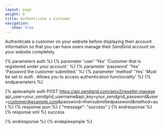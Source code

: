 ```yaml
---
layout: page
weight: 0
title: Authenticate a Customer
navigation:
   show: true
---
```


Authenticate a customer on your website before displaying their account information so that you can have users manage their SendGrid account on your website completely.


{% parameters auth %}
 {% parameter 'user' 'Yes' 'Customer that is registered under your account.' %}
 {% parameter 'password' 'Yes' 'Password the customer submitted.' %}
 {% parameter 'method' 'Yes' 'Must be set to <em>auth</em> . Allows you to access authentication functionality' %}
{% endparameters %}


{% apiexample auth POST https://api.sendgrid.com/apiv2/reseller.manage api_user=your_sendgrid_username&api_key=your_sendgrid_password&user=customer@example.com&password=theirsubmittedpassword&method=aut %}
  {% response json %}
{
  "message": "success"
}
  {% endresponse %}
  {% response xml %}
<result>
   <message>success</message>
</result>

  {% endresponse %}
{% endapiexample %}
